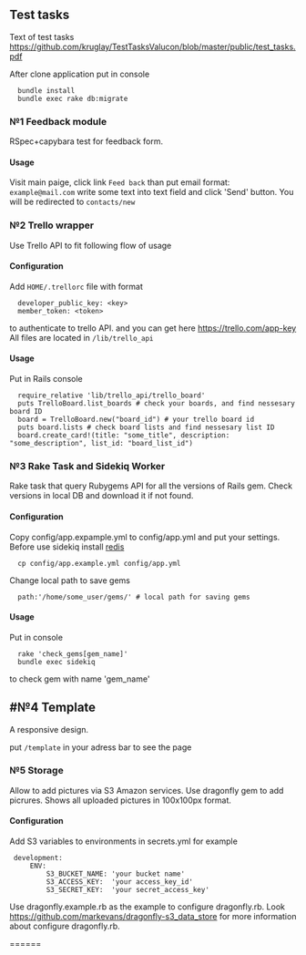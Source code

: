 ## Test tasks

Text of test tasks https://github.com/kruglay/TestTasksValucon/blob/master/public/test_tasks.pdf

After clone application put in console
```
  bundle install
  bundle exec rake db:migrate
```
### №1 Feedback module

RSpec+capybara test for feedback form.

#### Usage

Visit main paige, click link `Feed back` than put email format: `example@mail.com`
write some text into text field and click 'Send' button. You will be redirected to
`contacts/new`

### №2 Trello wrapper

Use Trello API to fit following flow of usage

#### Configuration

Add `HOME/.trellorc` file with format
```
  developer_public_key: <key>
  member_token: <token>
```
to authenticate to trello API. <key> and <token> you can get here https://trello.com/app-key
All files are located in `/lib/trello_api`

#### Usage

Put in Rails console
```
  require_relative 'lib/trello_api/trello_board'
  puts TrelloBoard.list_boards # check your boards, and find nessesary board ID
  board = TrelloBoard.new("board_id") # your trello board id
  puts board.lists # check board lists and find nessesary list ID
  board.create_card!(title: "some_title", description: "some_description", list_id: "board_list_id")
```
### №3 Rake Task and Sidekiq Worker

Rake task that query Rubygems API for all the versions of Rails gem.
Check versions in local DB and download it if not found.

#### Configuration

Copy config/app.expample.yml to config/app.yml and put your settings.
Before use sidekiq install [redis](https://www.digitalocean.com/community/tutorials/how-to-install-and-configure-redis-on-ubuntu-16-04)
```
  cp config/app.example.yml config/app.yml
```
Change local path to save gems
```
  path:'/home/some_user/gems/' # local path for saving gems
```
#### Usage

Put in console
```
  rake 'check_gems[gem_name]'
  bundle exec sidekiq
```
to check gem with name 'gem_name'

## #№4 Template

A responsive design.

put `/template` in your adress bar to see the page

### №5 Storage

Allow to add pictures via S3 Amazon services.
Use dragonfly gem to add picrures.
Shows all uploaded pictures in 100x100px format.

#### Configuration

Add S3 variables to environments in secrets.yml for example
```
 development:
     ENV:
         S3_BUCKET_NAME: 'your bucket name'
         S3_ACCESS_KEY:  'your access_key_id'
         S3_SECRET_KEY:  'your secret_access_key'
```
Use dragonfly.example.rb as the example to configure dragonfly.rb.
Look https://github.com/markevans/dragonfly-s3_data_store for more information about configure dragonfly.rb.

======
